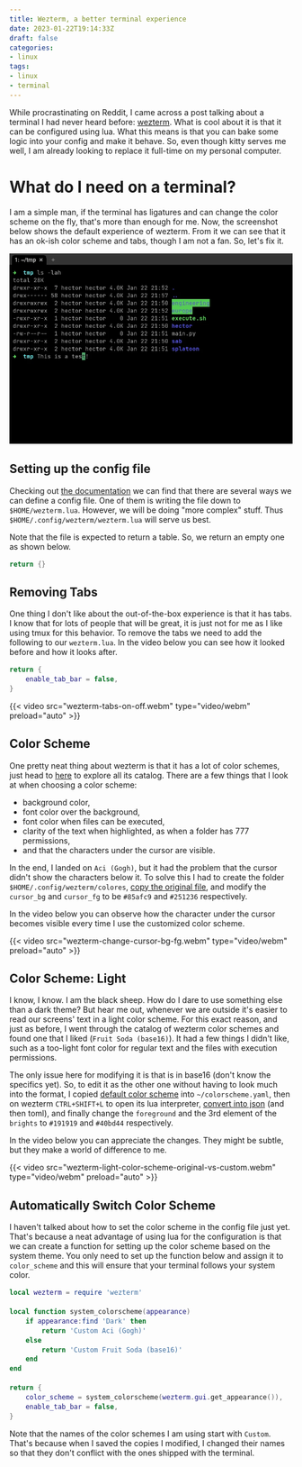 ```yaml
---
title: Wezterm, a better terminal experience
date: 2023-01-22T19:14:33Z
draft: false
categories:
- linux
tags:
- linux
- terminal
---
```


While procrastinating on Reddit, I came across a post talking about a terminal I had never heard before: [wezterm](https://wezfurlong.org/wezterm/index.html). What is cool about it is that it can be configured using lua. What this means is that you can bake some logic into your config and make it behave. So, even though kitty serves me well, I am already looking to replace it full-time on my personal computer.

# What do I need on a terminal?

I am a simple man, if the terminal has ligatures and can change the color scheme on the fly, that's more than enough for me. Now, the screenshot below shows the default experience of wezterm. From it we can see that it has an ok-ish color scheme and tabs, though I am not a fan. So, let's fix it.

![Wezterm out of the box](wezterm-out-of-the-box.webp)

## Setting up the config file

Checking out [the documentation](https://wezfurlong.org/wezterm/config/files.html) we can find that there are several ways we can define a config file. One of them is writing the file down to `$HOME/wezterm.lua`. However, we will be doing "more complex" stuff. Thus `$HOME/.config/wezterm/wezterm.lua` will serve us best.

Note that the file is expected to return a table. So, we return an empty one as shown below.

```lua
return {}
```

## Removing Tabs

One thing I don't like about the out-of-the-box experience is that it has tabs. I know that for lots of people that will be great, it is just not for me as I like using tmux for this behavior. To remove the tabs we need to add the following to our `wezterm.lua`. In the video below you can see how it looked before and how it looks after.

```lua
return {
    enable_tab_bar = false,
}
```
{{< video src="wezterm-tabs-on-off.webm" type="video/webm" preload="auto" >}}

## Color Scheme

One pretty neat thing about wezterm is that it has a lot of color schemes, just head to [here](https://wezfurlong.org/wezterm/colorschemes/index.html) to explore all its catalog. There are a few things that I look at when choosing a color scheme:
- background color,
- font color over the background,
- font color when files can be executed,
- clarity of the text when highlighted, as when a folder has 777 permissions,
- and that the characters under the cursor are visible.


In the end, I landed on `Aci (Gogh)`, but it had the problem that the cursor didn't show the characters below it. To solve this I had to create the folder `$HOME/.config/wezterm/colores`, [copy the original file](https://github.com/wez/wezterm/blob/main/assets/colors/gogh/Aci%20(Gogh).toml), and modify the `cursor_bg` and `cursor_fg` to be `#85afc9` and `#251236` respectively.

In the video below you can observe how the character under the cursor becomes visible every time I use the customized color scheme.

{{< video src="wezterm-change-cursor-bg-fg.webm" type="video/webm" preload="auto" >}}

## Color Scheme: Light
I know, I know. I am the black sheep. How do I dare to use something else than a dark theme? But hear me out, whenever we are outside it's easier to read our screens' text in a light color scheme. For this exact reason, and just as before, I went through the catalog of wezterm color schemes and found one that I liked (`Fruit Soda (base16)`). It had a few things I didn't like, such as a too-light font color for regular text and the files with execution permissions.

The only issue here for modifying it is that is in base16 (don't know the specifics yet). So, to edit it as the other one without having to look much into the format, I copied [default color scheme](https://github.com/jozip/base16-fruit-soda-scheme/blob/master/fruit-soda.yaml) into `~/colorscheme.yaml`, then on wezterm `CTRL+SHIFT+L` to open its lua interpreter, [convert into json](https://wezfurlong.org/wezterm/config/lua/wezterm.color/load_base16_scheme.html) (and then toml), and finally change the `foreground` and the 3rd element of the `brights` to `#191919` and `#40bd44` respectively.

In the video below you can appreciate the changes. They might be subtle, but they make a world of difference to me.

{{< video src="wezterm-light-color-scheme-original-vs-custom.webm" type="video/webm" preload="auto" >}}

## Automatically Switch Color Scheme

I haven't talked about how to set the color scheme in the config file just yet. That's because a neat advantage of using lua for the configuration is that we can create a function for setting up the color scheme based on the system theme. You only need to set up the function below and assign it to `color_scheme` and this will ensure that your terminal follows your system color.

```lua
local wezterm = require 'wezterm'

local function system_colorscheme(appearance)
    if appearance:find 'Dark' then
        return 'Custom Aci (Gogh)'
    else
        return 'Custom Fruit Soda (base16)'
    end
end

return {
    color_scheme = system_colorscheme(wezterm.gui.get_appearance()),
    enable_tab_bar = false,
}
```

Note that the names of the color schemes I am using start with `Custom`. That's because when I saved the copies I modified, I changed their names so that they don't conflict with the ones shipped with the terminal.
